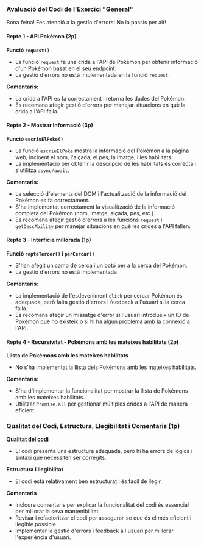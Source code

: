 ### Avaluació del Codi de l'Exercici "General"

Bona feina! Fes atenció a la gestío d'errors! No la passis per alt!

#### Repte 1 - API Pokémon (2p)

**Funció `request()`**

- La funció `request` fa una crida a l'API de Pokémon per obtenir informació d'un Pokémon basat en el seu endpoint.
- La gestió d'errors no està implementada en la funció `request`.

**Comentaris:**

- La crida a l'API es fa correctament i retorna les dades del Pokémon.
- Es recomana afegir gestió d'errors per manejar situacions en què la crida a l'API falla.

#### Repte 2 - Mostrar Informació (3p)

**Funció `escriuElPoke()`**

- La funció `escriuElPoke` mostra la informació del Pokémon a la pàgina web, incloent el nom, l'alçada, el pes, la imatge, i les habilitats.
- La implementació per obtenir la descripció de les habilitats és correcta i s'utilitza `async/await`.

**Comentaris:**

- La selecció d'elements del DOM i l'actualització de la informació del Pokémon es fa correctament.
- S'ha implementat correctament la visualització de la informació completa del Pokémon (nom, imatge, alçada, pes, etc.).
- Es recomana afegir gestió d'errors a les funcions `request` i `getDescAbility` per manejar situacions en què les crides a l'API fallen.

#### Repte 3 - Interfície millorada (1p)

**Funció `repteTercer()` i `perCercar()`**

- S'han afegit un camp de cerca i un botó per a la cerca del Pokémon.
- La gestió d'errors no està implementada.

**Comentaris:**

- La implementació de l'esdeveniment `click` per cercar Pokémon és adequada, però falta gestió d'errors i feedback a l'usuari si la cerca falla.
- Es recomana afegir un missatge d'error si l'usuari introdueix un ID de Pokémon que no existeix o si hi ha algun problema amb la connexió a l'API.

#### Repte 4 - Recursivitat - Pokémons amb les mateixes habilitats (2p)

**Llista de Pokémons amb les mateixes habilitats**

- No s'ha implementat la llista dels Pokémons amb les mateixes habilitats.

**Comentaris:**

- S'ha d'implementar la funcionalitat per mostrar la llista de Pokémons amb les mateixes habilitats.
- Utilitzar `Promise.all` per gestionar múltiples crides a l'API de manera eficient.

### Qualitat del Codi, Estructura, Llegibilitat i Comentaris (1p)

**Qualitat del codi**

- El codi presenta una estructura adequada, però hi ha errors de lògica i sintaxi que necessiten ser corregits.

**Estructura i llegibilitat**

- El codi està relativament ben estructurat i és fàcil de llegir.

**Comentaris**

- Incloure comentaris per explicar la funcionalitat del codi és essencial per millorar la seva mantenibilitat.
- Revisar i refactoritzar el codi per assegurar-se que és el més eficient i llegible possible.
- Implementar la gestió d'errors i feedback a l'usuari per millorar l'experiència d'usuari.
